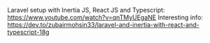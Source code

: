 Laravel setup with Inertia JS, React JS and Typescript: https://www.youtube.com/watch?v=qnTMyUEgaNE
Interesting info: https://dev.to/zubairmohsin33/laravel-and-inertia-with-react-and-typescript-18g
